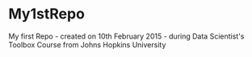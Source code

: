 # My1stRepo
My first Repo - created on 10th February 2015 - during Data Scientist's Toolbox Course from Johns Hopkins University
